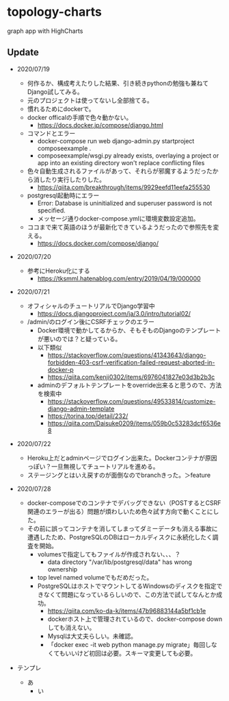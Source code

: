 topology-charts
===============

graph app with HighCharts



## Update
- 2020/07/19
  - 何作るか、構成考えたりした結果、引き続きpythonの勉強も兼ねてDjango試してみる。
  - 元のプロジェクトは使ってないし全部捨てる。
  - 慣れるためにdockerで。
  - docker officalの手順で色々動かない。
    - https://docs.docker.jp/compose/django.html
  - コマンドとエラー
    - docker-compose run web django-admin.py startproject composeexample .
    - composeexample/wsgi.py already exists, overlaying a project or app into an existing directory won't replace conflicting files
  - 色々自動生成されるファイルがあって、それらが邪魔するようだったから消したり実行したりした。
    - https://qiita.com/breakthrough/items/9929eefd11eefa255530
  - postgresql起動時にエラー
    - Error: Database is uninitialized and superuser password is not specified.
    - メッセージ通りdocker-compose.ymlに環境変数設定追加。
  - ココまで来て英語のほうが最新化できているようだったので参照先を変える。
    - https://docs.docker.com/compose/django/
- 2020/07/20
  - 参考にHeroku化にする
    - https://tksmml.hatenablog.com/entry/2019/04/19/000000
- 2020/07/21
  - オフィシャルのチュートリアルでDjango学習中
    - https://docs.djangoproject.com/ja/3.0/intro/tutorial02/
  - /admin/のログイン後にCSRFチェックのエラー
    - Docker環境で動かしてるからか、そもそものDjangoのテンプレートが悪いのでは？と疑っている。
    - 以下類似
      - https://stackoverflow.com/questions/41343643/django-forbidden-403-csrf-verification-failed-request-aborted-in-docker-p
      - https://qiita.com/kenji0302/items/6976041827e03d3b2b3c
    - adminのデフォルトテンプレートをoverride出来ると思うので、方法を検索中
      - https://stackoverflow.com/questions/49533814/customize-django-admin-template
      - https://torina.top/detail/232/
      - https://qiita.com/Daisuke0209/items/059b0c53283dcf6536e8
- 2020/07/22
  - Heroku上だとadminページでログイン出来た。Dockerコンテナが原因っぽい？一旦無視してチュートリアルを進める。
  - ステージングとはいえ戻すのが面倒なのでbranchきった。＞feature
- 2020/07/28
  - docker-composeでのコンテナでデバッグできない（POSTするとCSRF関連のエラーが出る）問題が煩わしいため色々試す方向で動くことにした。
  - その前に誤ってコンテナを消してしまってダミーデータも消える事故に遭遇したため、PostgreSQLのDBはローカルディスクに永続化したく調査を開始。
    - volumesで指定してもファイルが作成されない、、、？
      - data directory "/var/lib/postgresql/data" has wrong ownership
    - top level named volumeでもだめだった。
    - PostgreSQLはホストでマウントしてるWindowsのディスクを指定できなくて問題になっているらしいので、この方法で試してなんとか成功。
      - https://qiita.com/ko-da-k/items/47b96883144a5bf1cb1e
      - dockerホスト上で管理されているので、docker-compose downしても消えない。
      - Mysqlは大丈夫らしい。未確認。
      - 「docker exec -it web python manage.py migrate」毎回しなくてもいいけど初回は必要。スキーマ変更しても必要。

- テンプレ
  - あ
    - い
